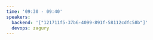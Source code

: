```yaml
---
time: '09:30 - 09:40'
speakers:
  backend: '["121711f5-37b6-4099-891f-58112cdfc58b"]'
  devops: zagury
---
```


